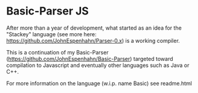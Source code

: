 Basic-Parser JS
===============

After more than a year of development, what started as an idea for the "Stackey" language (see more here: https://github.com/JohnEspenhahn/Parser-0.x) is a working compiler. 

This is a continuation of my Basic-Parser (https://github.com/JohnEspenhahn/Basic-Parser) targeted toward compilation to Javascript and eventually other languages such as Java or C++.

For more information on the language (w.i.p. name Basic) see readme.html
